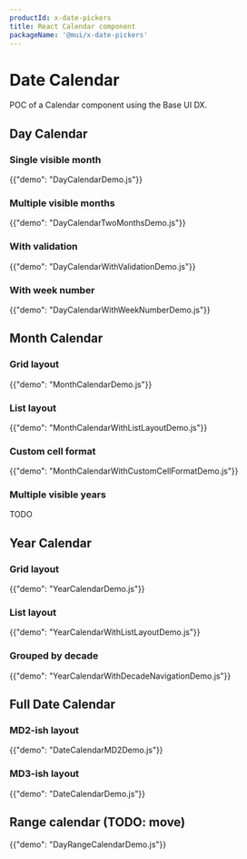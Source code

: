 ```yaml
---
productId: x-date-pickers
title: React Calendar component
packageName: '@mui/x-date-pickers'
---
```


# Date Calendar

<p class="description">POC of a Calendar component using the Base UI DX.</p>

## Day Calendar

### Single visible month

{{"demo": "DayCalendarDemo.js"}}

### Multiple visible months

{{"demo": "DayCalendarTwoMonthsDemo.js"}}

### With validation

{{"demo": "DayCalendarWithValidationDemo.js"}}

### With week number

{{"demo": "DayCalendarWithWeekNumberDemo.js"}}

## Month Calendar

### Grid layout

{{"demo": "MonthCalendarDemo.js"}}

### List layout

{{"demo": "MonthCalendarWithListLayoutDemo.js"}}

### Custom cell format

{{"demo": "MonthCalendarWithCustomCellFormatDemo.js"}}

### Multiple visible years

TODO

## Year Calendar

### Grid layout

{{"demo": "YearCalendarDemo.js"}}

### List layout

{{"demo": "YearCalendarWithListLayoutDemo.js"}}

### Grouped by decade

{{"demo": "YearCalendarWithDecadeNavigationDemo.js"}}

## Full Date Calendar

### MD2-ish layout

{{"demo": "DateCalendarMD2Demo.js"}}

### MD3-ish layout

{{"demo": "DateCalendarDemo.js"}}

## Range calendar (TODO: move)

{{"demo": "DayRangeCalendarDemo.js"}}
